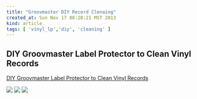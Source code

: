 ```yaml
---
title: "Groovmaster DIY Record Clenaing"
created_at: Sun Nov 17 08:28:21 MST 2013
kind: article
tags: [ 'vinyl_lp','diy', 'cleaning' ]
---
```


## DIY Groovmaster Label Protector to Clean Vinyl Records

[DIY Groovmaster Label Protector to Clean Vinyl Records](http://vinylhive.com/groovmaster-label-protector-clean-vinyl-records/)

<img src="/assets/images/label001-224x300.jpg" >

<img src="/assets/images/label008-224x300.jpg" >

<img src="/assets/images/label014-300x169.jpg" >

